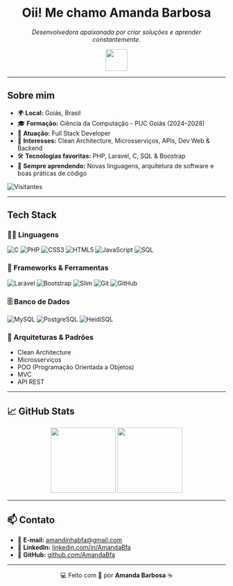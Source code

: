 <!-- Banner de Boas-Vindas -->
<h1 align="center">Oii! Me chamo Amanda Barbosa</h1>
<p align="center">
  <i>Desenvolvedora apaixonada por criar soluções e aprender constantemente.</i>
</p>

<!-- [![Typing SVG](https://readme-typing-svg.herokuapp.com?color=%23FF5733&lines=Full+Stack+Developer;Apaixonada+por+Tecnologia;Sempre+Aprendendo+Coisas+Novas)](https://git.io/typing-svg) -->

<p align="center">
  <img src="https://media.giphy.com/media/du3J3cXyzhj75IOgvA/giphy.gif" width="50"/>
</p>

---

## Sobre mim

- 🌍 **Local:** Goiás, Brasil
- 🎓 **Formação:** Ciência da Computação - PUC Goiás (2024–2028)
- 💼 **Atuação:** Full Stack Developer
- 🧠 **Interesses:** Clean Architecture, Microsserviços, APIs, Dev Web & Backend
- 🛠️ **Tecnologias favoritas:** PHP, Laravel, C, SQL & Boostrap
- 🌱 **Sempre aprendendo:** Novas linguagens, arquitetura de software e boas práticas de código

![Visitantes](https://komarev.com/ghpvc/?username=AmandaBfa&label=Visitantes&color=blueviolet)

---

## Tech Stack

### 👩‍💻 Linguagens

![C](https://img.shields.io/badge/C-00599C?style=flat&logo=c&logoColor=white)
![PHP](https://img.shields.io/badge/PHP-777BB4?style=flat&logo=php&logoColor=white)
![CSS3](https://img.shields.io/badge/CSS3-1572B6?style=flat&logo=css3&logoColor=white)
![HTML5](https://img.shields.io/badge/HTML5-E34F26?style=flat&logo=html5&logoColor=white)
![JavaScript](https://img.shields.io/badge/JavaScript-F7DF1E?style=flat&logo=javascript&logoColor=black)
![SQL](https://img.shields.io/badge/SQL-4479A1?style=flat&logo=postgresql&logoColor=white)

### 🧩 Frameworks & Ferramentas

![Laravel](https://img.shields.io/badge/Laravel-FF2D20?style=flat&logo=laravel&logoColor=white)
![Bootstrap](https://img.shields.io/badge/Bootstrap-563D7C?style=flat&logo=bootstrap&logoColor=white)
![Slim](https://img.shields.io/badge/Slim-74B1B7?style=flat&logo=slim&logoColor=white)
![Git](https://img.shields.io/badge/Git-F05032?style=flat&logo=git&logoColor=white)
![GitHub](https://img.shields.io/badge/GitHub-181717?style=flat&logo=github&logoColor=white)

### 🗄️ Banco de Dados

![MySQL](https://img.shields.io/badge/MySQL-4479A1?style=flat&logo=mysql&logoColor=white)
![PostgreSQL](https://img.shields.io/badge/PostgreSQL-336791?style=flat&logo=postgresql&logoColor=white)
![HeidiSQL](https://img.shields.io/badge/HeidiSQL-F08705?style=flat&logo=data&logoColor=white)

### 🧠 Arquiteturas & Padrões

- Clean Architecture
- Microsserviços
- POO (Programação Orientada a Objetos)
- MVC
- API REST

---

## 📈 GitHub Stats

<p align="center">
  <img height="150em" src="https://github-readme-stats.vercel.app/api?username=AmandaBfa&show_icons=true&theme=github_dark&count_private=true"/>
  <img height="150em" src="https://github-readme-stats.vercel.app/api/top-langs/?username=AmandaBfa&layout=compact&theme=github_dark"/>
</p>

---

## 📫 Contato

- 📧 **E-mail:** [amandinhabfa@gmail.com](mailto:amandinhabfa@gmail.com)
- 🔗 **LinkedIn:** [linkedin.com/in/AmandaBfa](https://www.linkedin.com/in/AmandaBfa)
- 🐙 **GitHub:** [github.com/AmandaBfa](https://github.com/AmandaBfa)

---

<p align="center">
  💻 Feito com 💙 por <strong>Amanda Barbosa</strong> ☕
</p>
